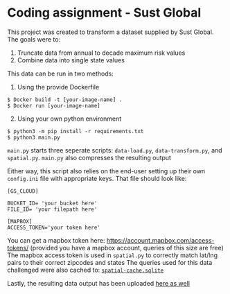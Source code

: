 # Coding assignment - Sust Global
This project was created to transform a dataset supplied by Sust Global. 
The goals were to: 

1) Truncate data from annual to decade maximum risk values
2) Combine data into single state values

This data can be run in two methods:
1) Using the provide Dockerfile
```
$ Docker build -t [your-image-name] .
$ Docker run [your-image-name] 
```
2) Using your own python environment
```
$ python3 -m pip install -r requirements.txt
$ python3 main.py
```
`main.py` starts three seperate scripts: `data-load.py`, `data-transform.py`, and `spatial.py`. `main.py` also compresses the resulting output

Either way, this script also relies on the end-user setting up their own `config.ini` file with appropriate keys.
That file should look like:

```
[GS_CLOUD]

BUCKET_ID= 'your bucket here'
FILE_ID= 'your filepath here'

[MAPBOX]
ACCESS_TOKEN='your token here'
```
You can get a mapbox token here: https://account.mapbox.com/access-tokens/ (provided you have a mapbox account, queries of this size are free) 
The mapbox access token is used in `spatial.py` to correctly match lat/lng pairs to their correct zipcodes and states
The queries used for this data challenged were also cached to: [`spatial-cache.sqlite`](https://github.com/heather235/sust/blob/main/spatial-cache.sqlite)

Lastly, the resulting data output has been uploaded [here as well](https://github.com/heather235/sust/blob/main/final_data.tar.bz2)
